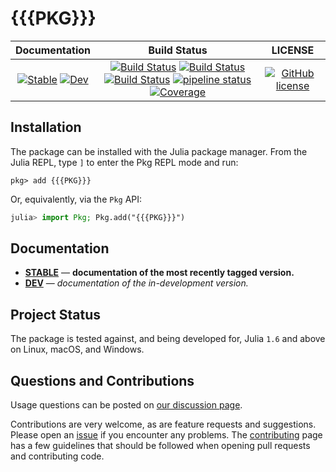 # {{{PKG}}}

|                                 **Documentation**                                  |                                                                                                 **Build Status**                                                                                                 |                  **LICENSE**                  |
| :--------------------------------------------------------------------------------: | :--------------------------------------------------------------------------------------------------------------------------------------------------------------------------------------------------------------: | :-------------------------------------------: |
| [![Stable][docs-stable-img]][docs-stable-url] [![Dev][docs-dev-img]][docs-dev-url] | [![Build Status][gha-img]][gha-url] [![Build Status][appveyor-img]][appveyor-url] [![Build Status][cirrus-img]][cirrus-url] [![pipeline status][gitlab-img]][gitlab-url] [![Coverage][codecov-img]][codecov-url] | [![GitHub license][license-img]][license-url] |



[docs-stable-img]: https://img.shields.io/badge/docs-stable-blue.svg
[docs-stable-url]: https://{{{org}}}.github.io/{{{PKG}}}.jl/stable
[docs-dev-img]: https://img.shields.io/badge/docs-dev-blue.svg
[docs-dev-url]: https://{{{org}}}.github.io/{{{PKG}}}.jl/dev
[gha-img]: https://github.com/{{{org}}}/{{{PKG}}}.jl/workflows/CI/badge.svg
[gha-url]: https://github.com/{{{org}}}/{{{PKG}}}.jl/actions
[appveyor-img]: https://ci.appveyor.com/api/projects/status/github/{{{org}}}/{{{PKG}}}.jl?svg=true
[appveyor-url]: https://ci.appveyor.com/project/singularitti/{{{PKG}}}-jl
[cirrus-img]: https://api.cirrus-ci.com/github/{{{org}}}/{{{PKG}}}.jl.svg
[cirrus-url]: https://cirrus-ci.com/github/{{{org}}}/{{{PKG}}}.jl
[gitlab-img]: https://gitlab.com/singularitti/{{{PKG}}}.jl/badges/master/pipeline.svg
[gitlab-url]: https://gitlab.com/singularitti/{{{PKG}}}.jl/-/pipelines
[codecov-img]: https://codecov.io/gh/{{{org}}}/{{{PKG}}}.jl/branch/master/graph/badge.svg
[codecov-url]: https://codecov.io/gh/{{{org}}}/{{{PKG}}}.jl
[license-img]: https://img.shields.io/github/license/{{{org}}}/{{{PKG}}}.jl
[license-url]: https://github.com/{{{org}}}/{{{PKG}}}.jl/blob/master/LICENSE

## Installation

The package can be installed with the Julia package manager.
From the Julia REPL, type `]` to enter the Pkg REPL mode and run:

```
pkg> add {{{PKG}}}
```

Or, equivalently, via the `Pkg` API:

```julia
julia> import Pkg; Pkg.add("{{{PKG}}}")
```

## Documentation

- [**STABLE**][docs-stable-url] &mdash; **documentation of the most recently tagged version.**
- [**DEV**][docs-dev-url] &mdash; _documentation of the in-development version._

## Project Status

The package is tested against, and being developed for, Julia `1.6` and above on Linux,
macOS, and Windows.

## Questions and Contributions

Usage questions can be posted on [our discussion page][discussions-url].

Contributions are very welcome, as are feature requests and suggestions. Please open an
[issue][issues-url] if you encounter any problems. The [contributing](@ref) page has
a few guidelines that should be followed when opening pull requests and contributing code.

[discussions-url]: https://github.com/{{{org}}}/{{{PKG}}}.jl/discussions
[issues-url]: https://github.com/{{{org}}}/{{{PKG}}}.jl/issues
[contrib-url]: https://github.com/{{{org}}}/{{{PKG}}}.jl/discussions
